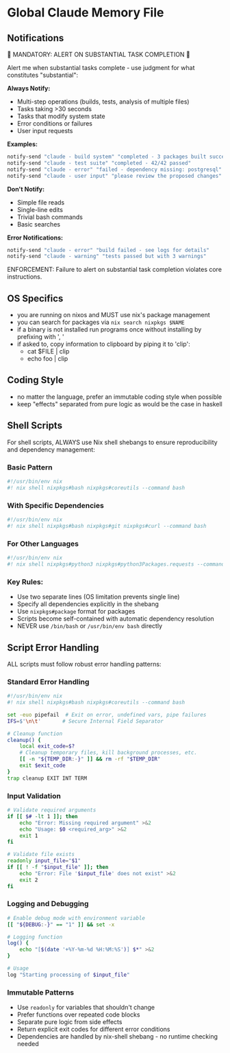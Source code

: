# Global Claude Memory File

## Notifications

🚨 MANDATORY: ALERT ON SUBSTANTIAL TASK COMPLETION 🚨

Alert me when substantial tasks complete - use judgment for what constitutes "substantial":

**Always Notify:**
- Multi-step operations (builds, tests, analysis of multiple files)
- Tasks taking >30 seconds
- Tasks that modify system state
- Error conditions or failures
- User input requests

**Examples:**
```bash
notify-send "claude - build system" "completed - 3 packages built successfully"
notify-send "claude - test suite" "completed - 42/42 passed"
notify-send "claude - error" "failed - dependency missing: postgresql"
notify-send "claude - user input" "please review the proposed changes"
```

**Don't Notify:**
- Simple file reads
- Single-line edits
- Trivial bash commands
- Basic searches

**Error Notifications:**
```bash
notify-send "claude - error" "build failed - see logs for details"
notify-send "claude - warning" "tests passed but with 3 warnings"
```

ENFORCEMENT: Failure to alert on substantial task completion violates core instructions.

## OS Specifics

- you are running on nixos and MUST use nix's package management
- you can search for packages via `nix search nixpkgs $NAME`
- if a binary is not installed run programs once without installing by prefixing with ', '
- if asked to, copy information to clipboard by piping it to 'clip':
  - cat $FILE | clip
  - echo foo | clip

## Coding Style

- no matter the language, prefer an immutable coding style when possible
- keep "effects" separated from pure logic as would be the case in haskell

## Shell Scripts

For shell scripts, ALWAYS use Nix shell shebangs to ensure reproducibility and dependency management:

### Basic Pattern
```bash
#!/usr/bin/env nix
#! nix shell nixpkgs#bash nixpkgs#coreutils --command bash
```

### With Specific Dependencies
```bash
#!/usr/bin/env nix
#! nix shell nixpkgs#bash nixpkgs#git nixpkgs#curl --command bash
```

### For Other Languages
```python
#!/usr/bin/env nix
#! nix shell nixpkgs#python3 nixpkgs#python3Packages.requests --command python
```

### Key Rules:
- Use two separate lines (OS limitation prevents single line)
- Specify all dependencies explicitly in the shebang
- Use `nixpkgs#package` format for packages
- Scripts become self-contained with automatic dependency resolution
- NEVER use `/bin/bash` or `/usr/bin/env bash` directly

## Script Error Handling

ALL scripts must follow robust error handling patterns:

### Standard Error Handling
```bash
#!/usr/bin/env nix
#! nix shell nixpkgs#bash nixpkgs#coreutils --command bash

set -euo pipefail  # Exit on error, undefined vars, pipe failures
IFS=$'\n\t'       # Secure Internal Field Separator

# Cleanup function
cleanup() {
    local exit_code=$?
    # Cleanup temporary files, kill background processes, etc.
    [[ -n "${TEMP_DIR:-}" ]] && rm -rf "$TEMP_DIR"
    exit $exit_code
}
trap cleanup EXIT INT TERM
```

### Input Validation
```bash
# Validate required arguments
if [[ $# -lt 1 ]]; then
    echo "Error: Missing required argument" >&2
    echo "Usage: $0 <required_arg>" >&2
    exit 1
fi

# Validate file exists
readonly input_file="$1"
if [[ ! -f "$input_file" ]]; then
    echo "Error: File '$input_file' does not exist" >&2
    exit 2
fi
```

### Logging and Debugging
```bash
# Enable debug mode with environment variable
[[ "${DEBUG:-}" == "1" ]] && set -x

# Logging function
log() {
    echo "[$(date '+%Y-%m-%d %H:%M:%S')] $*" >&2
}

# Usage
log "Starting processing of $input_file"
```

### Immutable Patterns
- Use `readonly` for variables that shouldn't change
- Prefer functions over repeated code blocks
- Separate pure logic from side effects
- Return explicit exit codes for different error conditions
- Dependencies are handled by nix-shell shebang - no runtime checking needed
